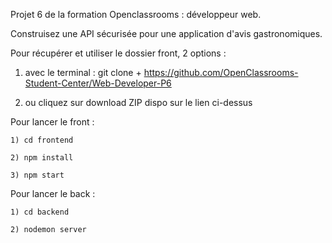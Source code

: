 Projet 6 de la formation Openclassrooms : développeur web.

Construisez une API sécurisée pour une application d'avis gastronomiques.

Pour récupérer et utiliser le dossier front, 2 options :

1) avec le terminal : git clone + https://github.com/OpenClassrooms-Student-Center/Web-Developer-P6

2) ou cliquez sur download ZIP dispo sur le lien ci-dessus

Pour lancer le front :

    1) cd frontend

    2) npm install

    3) npm start

Pour lancer le back :

    1) cd backend

    2) nodemon server